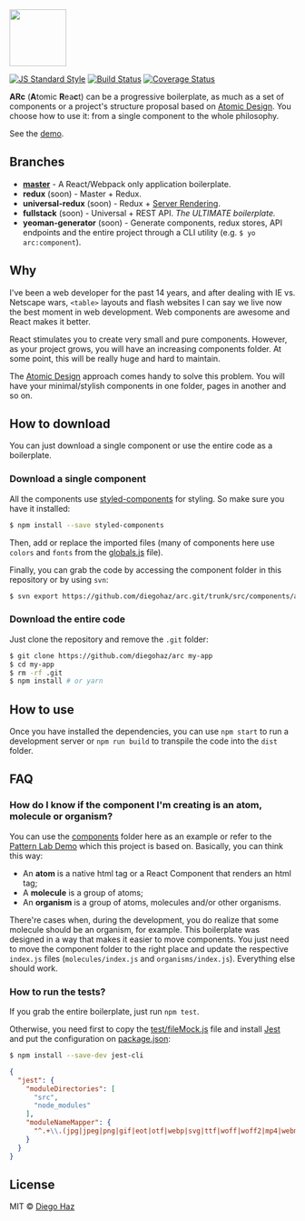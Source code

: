 <img src="https://cloud.githubusercontent.com/assets/3068563/19393134/ddc11478-9209-11e6-82be-7107cf0ec88e.png" height="100">

[![JS Standard Style][standard-image]][standard-url]
[![Build Status][travis-image]][travis-url]
[![Coverage Status][codecov-image]][codecov-url]

**ARc** (**A**tomic **R**ea**c**t) can be a progressive boilerplate, as much as a set of components or a project's structure proposal based on [Atomic Design](http://bradfrost.com/blog/post/atomic-web-design/). You choose how to use it: from a single component to the whole philosophy.

See the [demo](https://diegohaz.github.io/arc).

## Branches

- **[master](https://github.com/diegohaz/arc)** - A React/Webpack only application boilerplate.
- **redux** (soon) - Master + Redux.
- **universal-redux** (soon) - Redux + [Server Rendering](https://github.com/reactjs/redux/blob/master/docs/recipes/ServerRendering.md).
- **fullstack** (soon) - Universal + REST API. *The ULTIMATE boilerplate.*
- **yeoman-generator** (soon) - Generate components, redux stores, API endpoints and the entire project through a CLI utility (e.g. `$ yo arc:component`).

## Why

I've been a web developer for the past 14 years, and after dealing with IE vs. Netscape wars, `<table>` layouts and flash websites I can say we live now the best moment in web development. Web components are awesome and React makes it better.

React stimulates you to create very small and pure components. However, as your project grows, you will have an increasing components folder. At some point, this will be really huge and hard to maintain.

The [Atomic Design](http://bradfrost.com/blog/post/atomic-web-design/) approach comes handy to solve this problem. You will have your minimal/stylish components in one folder, pages in another and so on.

## How to download

You can just download a single component or use the entire code as a boilerplate.

### Download a single component

All the components use [styled-components](https://github.com/styled-components/styled-components) for styling. So make sure you have it installed:

```sh
$ npm install --save styled-components
```

Then, add or replace the imported files (many of components here use `colors` and `fonts` from the [globals.js](src/components/globals.js) file).

Finally, you can grab the code by accessing the component folder in this repository or by using `svn`:
```sh
$ svn export https://github.com/diegohaz/arc.git/trunk/src/components/atoms/Button path/to/my/components/Button
```

### Download the entire code

Just clone the repository and remove the `.git` folder:

```sh
$ git clone https://github.com/diegohaz/arc my-app
$ cd my-app
$ rm -rf .git
$ npm install # or yarn
```

## How to use

Once you have installed the dependencies, you can use `npm start` to run a development server or `npm run build` to transpile the code into the `dist` folder.

## FAQ

### How do I know if the component I'm creating is an atom, molecule or organism?

You can use the [components](src/components) folder here as an example or refer to the [Pattern Lab Demo](http://demo.patternlab.io/) which this project is based on. Basically, you can think this way:

- An **atom** is a native html tag or a React Component that renders an html tag;
- A **molecule** is a group of atoms;
- An **organism** is a group of atoms, molecules and/or other organisms.

There're cases when, during the development, you do realize that some molecule should be an organism, for example. This boilerplate was designed in a way that makes it easier to move components. You just need to move the component folder to the right place and update the respective `index.js` files (`molecules/index.js` and `organisms/index.js`). Everything else should work.

### How to run the tests?

If you grab the entire boilerplate, just run `npm test`.

Otherwise, you need first to copy the [test/fileMock.js](test/fileMock.js) file and install [Jest](https://github.com/facebook/jest) and put the configuration on [package.json](package.json):
```sh
$ npm install --save-dev jest-cli
```
```json
{
  "jest": {
    "moduleDirectories": [
      "src",
      "node_modules"
    ],
    "moduleNameMapper": {
      "^.+\\.(jpg|jpeg|png|gif|eot|otf|webp|svg|ttf|woff|woff2|mp4|webm|wav|mp3|m4a|aac|oga)$": "<rootDir>/test/fileMock.js"
    }
  }
}
```

## License

MIT © [Diego Haz](http://github.com/diegohaz)

[standard-url]: http://standardjs.com
[standard-image]: https://img.shields.io/badge/code%20style-standard-brightgreen.svg?style=flat-square

[travis-url]: https://travis-ci.org/diegohaz/arc
[travis-image]: https://img.shields.io/travis/diegohaz/arc.svg?style=flat-square

[codecov-url]: https://codecov.io/gh/diegohaz/arc
[codecov-image]: https://img.shields.io/codecov/c/github/diegohaz/arc.svg?style=flat-square
